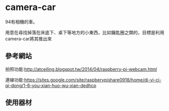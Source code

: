 # camera-car
94有相機的車。

用意在尋找掉落在床底下、桌下等地方的小東西，比如鑰匙圈之類的，目標是利用camera-car將其推出來

## 參考網站
拍照功能:http://atceiling.blogspot.tw/2014/04/raspberry-pi-webcam.html

連線功能:https://sites.google.com/site/raspberypishare0918/home/di-yi-ci-qi-dong/1-6-you-xian-huo-wu-xian-dedhcp

## 使用器材
